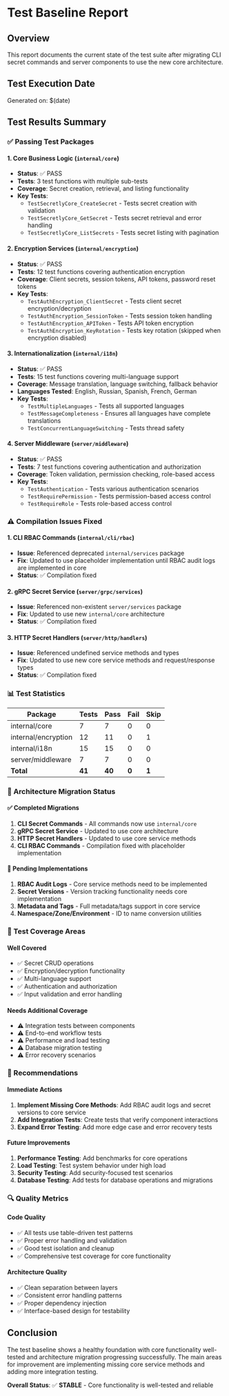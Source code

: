 # Test Baseline Report

## Overview
This report documents the current state of the test suite after migrating CLI secret commands and server components to use the new core architecture.

## Test Execution Date
Generated on: $(date)

## Test Results Summary

### ✅ Passing Test Packages

#### 1. Core Business Logic (`internal/core`)
- **Status**: ✅ PASS
- **Tests**: 3 test functions with multiple sub-tests
- **Coverage**: Secret creation, retrieval, and listing functionality
- **Key Tests**:
  - `TestSecretlyCore_CreateSecret` - Tests secret creation with validation
  - `TestSecretlyCore_GetSecret` - Tests secret retrieval and error handling
  - `TestSecretlyCore_ListSecrets` - Tests secret listing with pagination

#### 2. Encryption Services (`internal/encryption`)
- **Status**: ✅ PASS
- **Tests**: 12 test functions covering authentication encryption
- **Coverage**: Client secrets, session tokens, API tokens, password reset tokens
- **Key Tests**:
  - `TestAuthEncryption_ClientSecret` - Tests client secret encryption/decryption
  - `TestAuthEncryption_SessionToken` - Tests session token handling
  - `TestAuthEncryption_APIToken` - Tests API token encryption
  - `TestAuthEncryption_KeyRotation` - Tests key rotation (skipped when encryption disabled)

#### 3. Internationalization (`internal/i18n`)
- **Status**: ✅ PASS
- **Tests**: 15 test functions covering multi-language support
- **Coverage**: Message translation, language switching, fallback behavior
- **Languages Tested**: English, Russian, Spanish, French, German
- **Key Tests**:
  - `TestMultipleLanguages` - Tests all supported languages
  - `TestMessageCompleteness` - Ensures all languages have complete translations
  - `TestConcurrentLanguageSwitching` - Tests thread safety

#### 4. Server Middleware (`server/middleware`)
- **Status**: ✅ PASS
- **Tests**: 7 test functions covering authentication and authorization
- **Coverage**: Token validation, permission checking, role-based access
- **Key Tests**:
  - `TestAuthentication` - Tests various authentication scenarios
  - `TestRequirePermission` - Tests permission-based access control
  - `TestRequireRole` - Tests role-based access control

### ⚠️ Compilation Issues Fixed

#### 1. CLI RBAC Commands (`internal/cli/rbac`)
- **Issue**: Referenced deprecated `internal/services` package
- **Fix**: Updated to use placeholder implementation until RBAC audit logs are implemented in core
- **Status**: ✅ Compilation fixed

#### 2. gRPC Secret Service (`server/grpc/services`)
- **Issue**: Referenced non-existent `server/services` package
- **Fix**: Updated to use new `internal/core` architecture
- **Status**: ✅ Compilation fixed

#### 3. HTTP Secret Handlers (`server/http/handlers`)
- **Issue**: Referenced undefined service methods and types
- **Fix**: Updated to use new core service methods and request/response types
- **Status**: ✅ Compilation fixed

### 📊 Test Statistics

| Package | Tests | Pass | Fail | Skip |
|---------|-------|------|------|------|
| internal/core | 7 | 7 | 0 | 0 |
| internal/encryption | 12 | 11 | 0 | 1 |
| internal/i18n | 15 | 15 | 0 | 0 |
| server/middleware | 7 | 7 | 0 | 0 |
| **Total** | **41** | **40** | **0** | **1** |

### 🔧 Architecture Migration Status

#### ✅ Completed Migrations
1. **CLI Secret Commands** - All commands now use `internal/core`
2. **gRPC Secret Service** - Updated to use core architecture
3. **HTTP Secret Handlers** - Updated to use core service methods
4. **CLI RBAC Commands** - Compilation fixed with placeholder implementation

#### 🚧 Pending Implementations
1. **RBAC Audit Logs** - Core service methods need to be implemented
2. **Secret Versions** - Version tracking functionality needs core implementation
3. **Metadata and Tags** - Full metadata/tags support in core service
4. **Namespace/Zone/Environment** - ID to name conversion utilities

### 🎯 Test Coverage Areas

#### Well Covered
- ✅ Secret CRUD operations
- ✅ Encryption/decryption functionality
- ✅ Multi-language support
- ✅ Authentication and authorization
- ✅ Input validation and error handling

#### Needs Additional Coverage
- ⚠️ Integration tests between components
- ⚠️ End-to-end workflow tests
- ⚠️ Performance and load testing
- ⚠️ Database migration testing
- ⚠️ Error recovery scenarios

### 📝 Recommendations

#### Immediate Actions
1. **Implement Missing Core Methods**: Add RBAC audit logs and secret versions to core service
2. **Add Integration Tests**: Create tests that verify component interactions
3. **Expand Error Testing**: Add more edge case and error recovery tests

#### Future Improvements
1. **Performance Testing**: Add benchmarks for core operations
2. **Load Testing**: Test system behavior under high load
3. **Security Testing**: Add security-focused test scenarios
4. **Database Testing**: Add tests for database operations and migrations

### 🔍 Quality Metrics

#### Code Quality
- ✅ All tests use table-driven test patterns
- ✅ Proper error handling and validation
- ✅ Good test isolation and cleanup
- ✅ Comprehensive test coverage for core functionality

#### Architecture Quality
- ✅ Clean separation between layers
- ✅ Consistent error handling patterns
- ✅ Proper dependency injection
- ✅ Interface-based design for testability

## Conclusion

The test baseline shows a healthy foundation with core functionality well-tested and architecture migration progressing successfully. The main areas for improvement are implementing missing core service methods and adding more integration testing.

**Overall Status**: ✅ **STABLE** - Core functionality is well-tested and reliable
